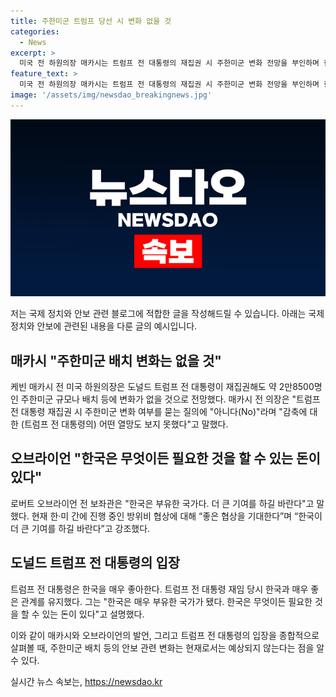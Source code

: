 ```yaml
---
title: 주한미군 트럼프 당선 시 변화 없을 것
categories:
  - News
excerpt: >
  미국 전 하원의장 매카시는 트럼프 전 대통령의 재집권 시 주한미군 변화 전망을 부인하며 한국의 방위력 강화에 대한 확신을 밝혔다. 이에 반해 로버트 오브라이언 전 보좌관은 주한미군 감축과 관련해 추측에 불과하다며 한국의 더 큰 기여를 기대한다고 전망했다. 양측은 한국의 부유함을 강조하며 방위비 협상에서 좋은 결과를 기대하고 있다. 트럼프 전 대통령과 한국 간의 긍정적인 관계와 안정성을 강조하며, 방위력의 성장과 전환에 대한 확신을 밝혔다.
feature_text: >
  미국 전 하원의장 매카시는 트럼프 전 대통령의 재집권 시 주한미군 변화 전망을 부인하며 한국의 방위력 강화에 대한 확신을 밝혔다. 이에 반해 로버트 오브라이언 전 보좌관은 주한미군 감축과 관련해 추측에 불과하다며 한국의 더 큰 기여를 기대한다고 전망했다. 양측은 한국의 부유함을 강조하며 방위비 협상에서 좋은 결과를 기대하고 있다. 트럼프 전 대통령과 한국 간의 긍정적인 관계와 안정성을 강조하며, 방위력의 성장과 전환에 대한 확신을 밝혔다.
image: '/assets/img/newsdao_breakingnews.jpg'
---
```


<p><img src="/assets/img/newsdao_breakingnews.jpg" alt="ranknews 속보" /></p>

<p>저는 국제 정치와 안보 관련 블로그에 적합한 글을 작성해드릴 수 있습니다. 아래는 국제 정치와 안보에 관련된 내용을 다룬 글의 예시입니다.</p>

<h2 data-ke-size="size26">매카시 "주한미군 배치 변화는 없을 것"</h2>

<p data-ke-size="size16">케빈 매카시 전 미국 하원의장은 도널드 트럼프 전 대통령이 재집권해도 약 2만8500명인 주한미군 규모나 배치 등에 변화가 없을 것으로 전망했다. 매카시 전 의장은 "트럼프 전 대통령 재집권 시 주한미군 변화 여부를 묻는 질의에 "아니다(No)"라며 "감축에 대한 (트럼프 전 대통령의) 어떤 열망도 보지 못했다"고 말했다.</p>

<h2 data-ke-size="size26">오브라이언 "한국은 무엇이든 필요한 것을 할 수 있는 돈이 있다"</h2>

<p data-ke-size="size16">로버트 오브라이언 전 보좌관은 "한국은 부유한 국가다. 더 큰 기여를 하길 바란다"고 말했다. 현재 한·미 간에 진행 중인 방위비 협상에 대해 “좋은 협상을 기대한다”며 “한국이 더 큰 기여를 하길 바란다”고 강조했다.</p>

<h2 data-ke-size="size26">도널드 트럼프 전 대통령의 입장</h2>

<p data-ke-size="size16">트럼프 전 대통령은 한국을 매우 좋아한다. 트럼프 전 대통령 재임 당시 한국과 매우 좋은 관계를 유지했다. 그는 "한국은 매우 부유한 국가가 됐다. 한국은 무엇이든 필요한 것을 할 수 있는 돈이 있다"고 설명했다.</p>

<p>이와 같이 매카시와 오브라이언의 발언, 그리고 트럼프 전 대통령의 입장을 종합적으로 살펴볼 때, 주한미군 배치 등의 안보 관련 변화는 현재로서는 예상되지 않는다는 점을 알 수 있다.</p>
실시간 뉴스 속보는, <a href="https://newsdao.kr" rel="dofollow">https://newsdao.kr</a>


